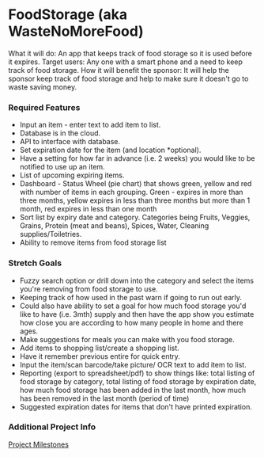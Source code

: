 # FoodStorage (aka WasteNoMoreFood)
What it will do: An app that keeps track of food storage so it is used before it expires.
Target users: Any one with a smart phone and a need to keep track of food storage.
How it will benefit the sponsor: It will help the sponsor keep track of food storage and help to make sure it doesn't go to waste saving money.

### Required Features
- Input an item - enter text to add item to list.
- Database is in the cloud.
- API to interface with database.
- Set expiration date for the item (and location *optional). 
- Have a setting for how far in advance (i.e. 2 weeks) you would like to be notified to use up an item.
- List of upcoming expiring items.
- Dashboard - Status Wheel (pie chart) that shows green, yellow and red with number of items in each grouping. Green - expires in more than three months, yellow expires in less than three months but more than 1 month, red expires in less than one month
- Sort list by expiry date and category. Categories being Fruits, Veggies, Grains, Protein (meat and beans), Spices, Water, Cleaning supplies/Toiletries.
- Ability to remove items from food storage list

### Stretch Goals
- Fuzzy search option or drill down into the category and select the items you're removing from food storage to use.
- Keeping track of how used in the past warn if going to run out early.
- Could also have ability to set a goal for how much food storage you'd like to have (i.e. 3mth) supply and then have the app show you estimate how close you are according to how many people in home and there ages. 
- Make suggestions for meals you can make with you food storage.
- Add items to shopping list/create a shopping list.
- Have it remember previous entire for quick entry.
- Input the item/scan barcode/take picture/ OCR text to add item to list.
- Reporting (export to spreadsheet/pdf) to show things like: total listing of food storage by category, total listing of food storage by expiration date, how much food storage has been added in the last month, how much has been removed in the last month (period of time)
- Suggested expiration dates for items that don't have printed expiration.

### Additional Project Info
[Project Milestones](https://github.com/John-Bake/FoodStorage/wiki)

